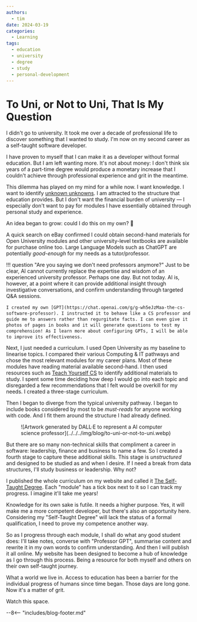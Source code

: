 ```yaml
---
authors:
  - tim
date: 2024-03-19
categories:
  - Learning
tags:
  - education
  - university
  - degree
  - study
  - personal-development
---
```


# To Uni, or Not to Uni, That Is My Question

I didn't go to university. It took me over a decade of professional life to discover something that I wanted to study. I'm now on my second career as a self-taught software developer.

I have proven to myself that I can make it as a developer without formal education. But I am left wanting more. It's not about money: I don't think six years of a part-time degree would produce a monetary increase that I couldn't achieve through professional experience and grit in the meantime.

<!-- more -->

This dilemma has played on my mind for a while now. I want knowledge. I want to identify [unknown unknowns](https://en.wikipedia.org/wiki/There_are_unknown_unknowns). I am attracted to the structure that education provides. But I don't want the financial burden of university — I especially don't want to pay for modules I have essentially obtained through personal study and experience.

An idea began to grow: could I do this on my own? :thinking:

A quick search on eBay confirmed I could obtain second-hand materials for Open University modules and other university-level textbooks are available for purchase online too. Large Language Models such as ChatGPT are potentially _good-enough_ for my needs as a tutor/professor.

!!! question "Are you saying we don't need professors anymore?"
    Just to be clear, AI cannot currently replace the expertise and wisdom of an experienced university professor. Perhaps one day. But not today. AI is, however, at a point where it can provide additional insight through investigative conversations, and confirm understanding through targeted Q&A sessions.

    I created my own [GPT](https://chat.openai.com/g/g-wh5eJzMaa-the-cs-software-professor). I instructed it to behave like a CS professor and guide me to answers rather than regurgitate facts. I can even give it photos of pages in books and it will generate questions to test my comprehension! As I learn more about configuring GPTs, I will be able to improve its effectiveness.

Next, I just needed a curriculum. I used Open University as my baseline to linearise topics. I compared their various Computing & IT pathways and chose the most relevant modules for my career plans. Most of these modules have reading material available second-hand. I then used resources such as [Teach Yourself CS](https://www.teachyourselfcs.com) to identify additional materials to study. I spent some time deciding how deep I would go into each topic and disregarded a few recommendations that I felt would be overkill for my needs. I created a three-stage curriculum.

Then I began to diverge from the typical university pathway. I began to include books considered by most to be _must-reads_ for anyone working with code. And I fit them around the structure I had already defined.

<figure markdown>
  ![Artwork generated by DALL·E to represent a AI computer science professor](../../../img/blog/to-uni-or-not-to-uni.webp)
</figure>

But there are so many non-technical skills that compliment a career in software: leadership, finance and business to name a few. So I created a fourth stage to capture these additional skills. This stage is _unstructured_ and designed to be studied as and when I desire. If I need a break from data structures, I'll study business or leadership. Why not?

I published the whole curriculum on my website and called it [The Self-Taught Degree](../../../index.md). Each "module" has a tick box next to it so I can track my progress. I imagine it'll take me years! 

Knowledge for its own sake is futile. It needs a higher purpose. Yes, it will make me a more competent developer, but there's also an opportunity here. Considering my "Self-Taught Degree" will lack the status of a formal qualification, I need to prove my competence another way.

So as I progress through each module, I shall do what any good student does: I'll take notes, converse with "Professor GPT", summarise content and rewrite it in my own words to confirm understanding. And then I will publish it all online. My website has been designed to become a hub of knowledge as I go through this process. Being a resource for both myself and others on their own self-taught journey.

What a world we live in. Access to education has been a barrier for the individual progress of humans since time began. Those days are long gone. Now it's a matter of grit.

Watch this space.

--8<-- "includes/blog-footer.md"